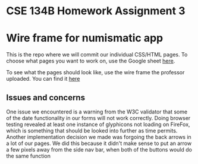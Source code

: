 # CSE 134B Homework Assignment 3
Wire frame for numismatic app 
====
This is the repo where we will commit our individual CSS/HTML pages. To choose what pages you want to
work on, use the Google sheet [here](https://docs.google.com/spreadsheets/d/1EWuSO3hb8DuNB266G_IPC64w3RBLd3IGWlyNucOLwEk/edit?usp=sharing).

To see what the pages should look like, use the wire frame the professor uploaded. You can find it [here](http://classes.pint.com/cse134b/homework/hw3wireframes.pdf)

## Issues and concerns
One issue we encountered is a warning from the W3C validator that some of the date functionality in our forms will not work correctly. Doing browser testing revealed at least one instance of glyphicons not loading on FireFox, which is something that should be looked into further as time permits. 
Another implementation decision we made was forgoing the back arrows in a lot of our pages. We did this because it didn't make sense to put an arrow a few pixels away from the side nav bar, when both of the buttons would do the same function